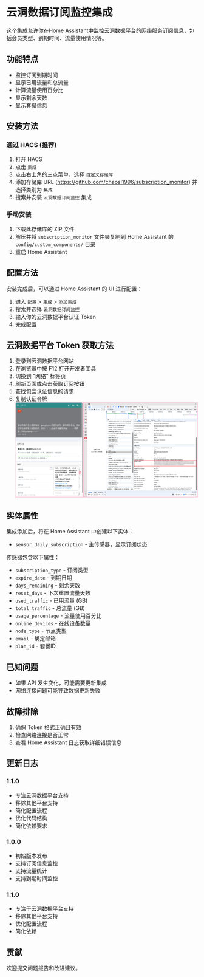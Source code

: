 # 云洞数据订阅监控集成

这个集成允许你在Home Assistant中监控[云洞数据平台](https://yundong.xn--xhq8sm16c5ls.com/#/register?code=NXp1KlCC)的网络服务订阅信息，包括会员类型、到期时间、流量使用情况等。

## 功能特点

- 监控订阅到期时间
- 显示已用流量和总流量
- 计算流量使用百分比
- 显示剩余天数
- 显示套餐信息

## 安装方法

### 通过 HACS (推荐)

1. 打开 HACS
2. 点击 `集成`
3. 点击右上角的三点菜单，选择 `自定义存储库`
4. 添加存储库 URL (https://github.com/chaosl1996/subscription_monitor) 并选择类别为 `集成`
5. 搜索并安装 `云洞数据订阅监控` 集成

### 手动安装

1. 下载此存储库的 ZIP 文件
2. 解压并将 `subscription_monitor` 文件夹复制到 Home Assistant 的 `config/custom_components/` 目录
3. 重启 Home Assistant

## 配置方法

安装完成后，可以通过 Home Assistant 的 UI 进行配置：

1. 进入 `配置` > `集成` > `添加集成`
2. 搜索并选择 `云洞数据订阅监控`
3. 输入你的云洞数据平台认证 Token
4. 完成配置

## 云洞数据平台 Token 获取方法

1. 登录到云洞数据平台网站
2. 在浏览器中按 F12 打开开发者工具
3. 切换到 "网络" 标签页
4. 刷新页面或点击获取订阅按钮
5. 查找包含认证信息的请求
6. 复制认证令牌
![云洞数据平台Token获取示例](https://github.com/chaosl1996/subscription_monitor/blob/main/Snipaste_2025-09-29_21-13-31.png)
## 实体属性

集成添加后，将在 Home Assistant 中创建以下实体：

- `sensor.daily_subscription` - 主传感器，显示订阅状态

传感器包含以下属性：

- `subscription_type` - 订阅类型
- `expire_date` - 到期日期
- `days_remaining` - 剩余天数
- `reset_days` - 下次重置流量天数
- `used_traffic` - 已用流量 (GB)
- `total_traffic` - 总流量 (GB)
- `usage_percentage` - 流量使用百分比
- `online_devices` - 在线设备数量
- `node_type` - 节点类型
- `email` - 绑定邮箱
- `plan_id` - 套餐ID

## 已知问题

- 如果 API 发生变化，可能需要更新集成
- 网络连接问题可能导致数据更新失败

## 故障排除

1. 确保 Token 格式正确且有效
2. 检查网络连接是否正常
3. 查看 Home Assistant 日志获取详细错误信息

## 更新日志

### 1.1.0
- 专注云洞数据平台支持
- 移除其他平台支持
- 简化配置流程
- 优化代码结构
- 简化依赖要求

### 1.0.0
- 初始版本发布
- 支持订阅信息监控
- 支持流量统计
- 支持到期时间监控

### 1.1.0
- 专注于云洞数据平台支持
- 移除其他平台支持
- 优化配置流程
- 简化依赖

## 贡献

欢迎提交问题报告和改进建议。
